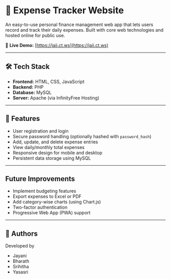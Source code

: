 # 💸 Expense Tracker Website

An easy-to-use personal finance management web app that lets users record and track their daily expenses. Built with core web technologies and hosted online for public use.

🔗 **Live Demo:** [https://jaii.ct.ws](https://jaii.ct.ws)

---

## 🛠 Tech Stack

- **Frontend:** HTML, CSS, JavaScript  
- **Backend:** PHP  
- **Database:** MySQL  
- **Server:** Apache (via InfinityFree Hosting)

---

## 🚀 Features

- User registration and login
- Secure password handling (optionally hashed with `password_hash`)
- Add, update, and delete expense entries
- View daily/monthly total expenses
- Responsive design for mobile and desktop
- Persistent data storage using MySQL

---



## Future Improvements

- Implement budgeting features
- Export expenses to Excel or PDF
- Add category-wise charts (using Chart.js)
- Two-factor authentication
- Progressive Web App (PWA) support

---

## 🧑 Authors

Developed by 

- Jayani
- Bharath
- Srihitha
- Yasasri


